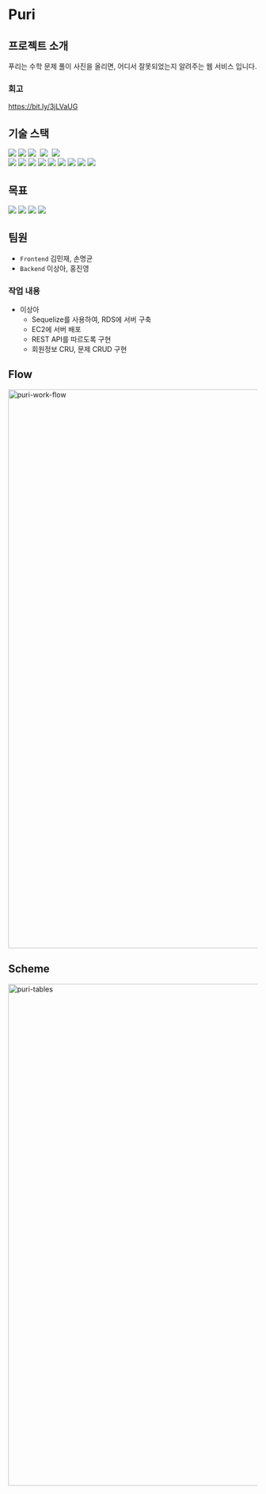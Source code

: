 # Puri
## 프로젝트 소개
푸리는 수학 문제 풀이 사진을 올리면, 어디서 잘못되었는지 알려주는 웹 서비스 입니다.

### 회고
https://bit.ly/3jLVaUG

## 기술 스택
![](https://img.shields.io/badge/express-^4.17.1-red?style=flat-square) ![](https://img.shields.io/badge/jsonwebtoken-^8.5.1-red?style=flat-square)  ![](https://img.shields.io/badge/mysql2-^2.1.0-red?style=flat-square)   ![](https://img.shields.io/badge/sequelize-^6.3.4-red?style=flat-square)   ![](https://img.shields.io/badge/sequelize--cli-^6.2.0-red?style=flat-square)<br/>
![](https://img.shields.io/badge/aws--cli-0.0.2-green?style=flat-square) ![](https://img.shields.io/badge/aws--sdk-^2.734.0-green?style=flat-square) ![](https://img.shields.io/badge/cors-^2.8.5-green?style=flat-square) ![](https://img.shields.io/badge/crypto--js-^4.0.0-green?style=flat-square) ![](https://img.shields.io/badge/dotenv-^8.2.0-green?style=flat-square) ![](https://img.shields.io/badge/multer-^1.4.2-green?style=flat-square) ![](https://img.shields.io/badge/multer--s3-^2.9.0-green?style=flat-square) ![](https://img.shields.io/badge/node--fetch-^2.6.0-green?style=flat-square) ![](https://img.shields.io/badge/nodemon-^2.0.4-green?style=flat-square)
## 목표
![](https://media.vlpt.us/images/04_miffy/post/203562c1-317e-431e-b1e3-30a45acc4942/login.gif)
![](https://media.vlpt.us/images/04_miffy/post/5e589349-a4ea-4e9c-9676-57fb2442c360/notes.gif)
![](https://media.vlpt.us/images/04_miffy/post/021be17c-a5bb-4f91-81c9-be00b620cd0d/upload(3).gif)
![](https://media.vlpt.us/images/04_miffy/post/afe326e0-1fca-449b-8d99-5a1f9de2289b/result(3).gif)

## 팀원
* `Frontend` 김민재, 손명균
* `Backend` 이상아, 홍진영

### 작업 내용
* 이상아
   - Sequelize를 사용하여, RDS에 서버 구축
   - EC2에 서버 배포
   - REST API를 따르도록 구현
   - 회원정보 CRU, 문제 CRUD 구현

## Flow
<img width="1128" alt="puri-work-flow" src="https://user-images.githubusercontent.com/42943992/94173891-80c06800-fecf-11ea-9d4d-f2aea545799a.png">

## Scheme
<img width="1013" alt="puri-tables" src="https://user-images.githubusercontent.com/42943992/94173884-7f8f3b00-fecf-11ea-85bb-c9bcf85120c6.png">
